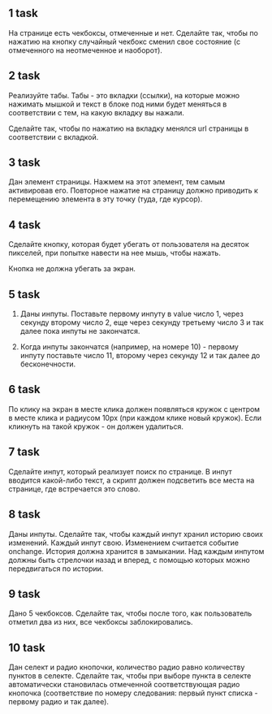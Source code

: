 ## 1 task

На странице есть чекбоксы, отмеченные и нет. Сделайте так, чтобы по нажатию на кнопку случайный чекбокс сменил свое состояние (с отмеченного на неотмеченное и наоборот).

## 2 task

Реализуйте табы. Табы - это вкладки (ссылки), на которые можно нажимать мышкой и текст в блоке под ними будет меняться в соответствии с тем, на какую вкладку вы нажали.

Сделайте так, чтобы по нажатию на вкладку менялся url страницы в соответствии с вкладкой.

## 3 task

Дан элемент страницы. Нажмем на этот элемент, тем самым активировав его. Повторное нажатие на страницу должно приводить к перемещению элемента в эту точку (туда, где курсор).

## 4 task

Сделайте кнопку, которая будет убегать от пользователя на десяток пикселей, при попытке навести на нее мышь, чтобы нажать.

Кнопка не должна убегать за экран.

## 5 task

1. Даны инпуты. Поставьте первому инпуту в value число 1, через секунду второму число 2, еще через секунду третьему число 3 и так далее пока инпуты не закончатся.

2. Когда инпуты закончатся (например, на номере 10) - первому инпуту поставьте число 11, второму через секунду 12 и так далее до бесконечности.

## 6 task

По клику на экран в месте клика должен появляться кружок с центром в месте клика и радиусом 10px (при каждом клике новый кружок). Если кликнуть на такой кружок - он должен удалиться.

## 7 task

Сделайте инпут, который реализует поиск по странице. В инпут вводится какой-либо текст, а скрипт должен подсветить все места на странице, где встречается это слово.

## 8 task

Даны инпуты. Сделайте так, чтобы каждый инпут хранил историю своих
изменений. Каждый инпут свою. Изменением считается событие onchange. История должна хранится в замыкании. Над каждым инпутом должны быть стрелочки назад и вперед, с помощью которых можно передвигаться по истории.

## 9 task

Дано 5 чекбоксов. Сделайте так, чтобы после того, как пользователь отметил два из них, все чекбоксы заблокировались.

## 10 task

Дан селект и радио кнопочки, количество радио равно количеству пунктов в селекте. Сделайте так, чтобы при выборе пункта в селекте автоматически становилась отмеченной соответствующая радио кнопочка (соответствие по номеру следования: первый пункт списка - первому радио и так далее).

